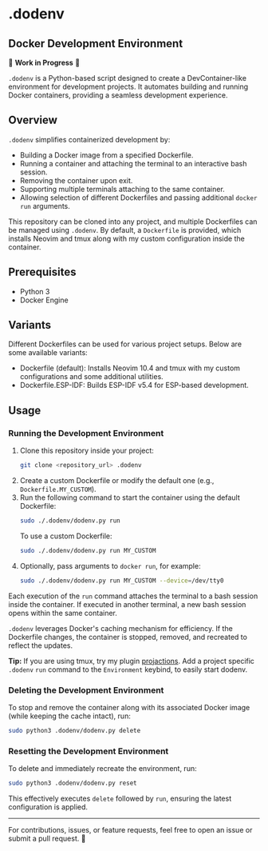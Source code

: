 # .dodenv

## Docker Development Environment

🚧 **Work in Progress** 🚧

`.dodenv` is a Python-based script designed to create a DevContainer-like environment for 
development projects. It automates building and running Docker containers, providing a 
seamless development experience.

## Overview

`.dodenv` simplifies containerized development by:

- Building a Docker image from a specified Dockerfile.
- Running a container and attaching the terminal to an interactive bash session.
- Removing the container upon exit.
- Supporting multiple terminals attaching to the same container.
- Allowing selection of different Dockerfiles and passing additional `docker run` arguments.

This repository can be cloned into any project, and multiple Dockerfiles can be managed 
using `.dodenv`. By default, a `Dockerfile` is provided, which installs Neovim and tmux along 
with my custom configuration inside the container.

## Prerequisites

- Python 3
- Docker Engine

## Variants

Different Dockerfiles can be used for various project setups. Below are some available variants:

- Dockerfile (default): Installs Neovim 10.4 and tmux with my custom configurations and some additional utilities.
- Dockerfile.ESP-IDF: Builds ESP-IDF v5.4 for ESP-based development.

## Usage

### Running the Development Environment

1. Clone this repository inside your project:
   ```sh
   git clone <repository_url> .dodenv
   ```
2. Create a custom Dockerfile or modify the default one (e.g., `Dockerfile.MY_CUSTOM`).
3. Run the following command to start the container using the default Dockerfile:
   ```sh
   sudo ./.dodenv/dodenv.py run
   ```
   To use a custom Dockerfile:
   ```sh
   sudo ./.dodenv/dodenv.py run MY_CUSTOM
   ```
4. Optionally, pass arguments to `docker run`, for example:
   ```sh
   sudo ./.dodenv/dodenv.py run MY_CUSTOM --device=/dev/tty0
   ```

Each execution of the `run` command attaches the terminal to a bash session inside the container. 
If executed in another terminal, a new bash session opens within the same container.

`.dodenv` leverages Docker's caching mechanism for efficiency. If the Dockerfile changes, the 
container is stopped, removed, and recreated to reflect the updates.

**Tip:** If you are using tmux, try my plugin [projactions](https://github.com/TomOdw/projactions). 
Add a project specific `.dodenv` `run` command to the `Environment` keybind, to easily start dodenv.

### Deleting the Development Environment

To stop and remove the container along with its associated Docker image (while keeping the cache 
intact), run:

```sh
sudo python3 .dodenv/dodenv.py delete
```

### Resetting the Development Environment

To delete and immediately recreate the environment, run:

```sh
sudo python3 .dodenv/dodenv.py reset
```

This effectively executes `delete` followed by `run`, ensuring the latest configuration is applied.

---

For contributions, issues, or feature requests, feel free to open an issue or submit a pull request. 🚀



